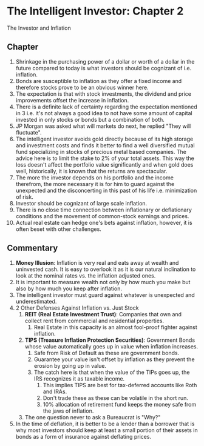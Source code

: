 # The Intelligent Investor: Chapter 2
The Investor and Inflation

## Chapter
1. Shrinkage in the purchasing power of a dollar or worth of a dollar in the future compared to today is what investors should be cognizant of i.e. inflation.
2. Bonds are susceptible to inflation as they offer a fixed income and therefore stocks prove to be an obvious winner here. 
3. The expectation is that with stock investments, the dividend and price improvements offset the increase in inflation. 
4. There is a definite lack of certainty regarding the expectation mentioned in 3 i.e. it's not always a good idea to not have some amount of capital invested in only stocks or bonds but a combination of both.
5. JP Morgan was asked what will markets do next, he replied "They will fluctuate".
6. The intelligent investor avoids gold directly because of its high storage and investment costs and finds it better to find a well diversified mutual fund specializing in stocks of precious metal based companies. The advice here is to limit the stake to 2% of your total assets. This way the loss doesn't affect the portfolio value significantly and when gold does well, historically, it is known that the returns are spectacular.
7. The more the investor depends on his portfolio and the income therefrom, the more necessary it is for him to guard against the unexpected and the disconcerting in this past of his life i.e. minimization of risk.
8. Investor should be cognizant of large scale inflation.
9. There is no close time connection between inflationary or deflationary conditions and the movement of common-stock earnings and prices. 
10. Actual real estate can hedge one's bets against inflation, however, it is often beset with other challenges.

## Commentary
1. __Money Illusion__: Inflation is very real and eats away at wealth and uninvested cash. It is easy to overlook it as it is our natural inclination to look at the nominal rates vs. the inflation adjusted ones. 
2. It is important to measure wealth not only by how much you make but also by how much you keep after inflation.
3. The intelligent investor must guard against whatever is unexpected and underestimated.
4. 2 Other Defenses Against Inflation vs. Just Stock
   1. __REIT (Real Estate Investment Trust)__: Companies that own and collect rent from commercial and residential properties.
      1. Real Estate in this capacity is an almost fool-proof fighter against inflation.
   2. __TIPS (Treasure Inflation Protection Securities)__: Government Bonds whose value automatically goes up in value when inflation increases.
      1. Safe from Risk of Default as these are government bonds.
      2. Guarantee your value isn't offset by inflation as they prevent the erosion by going up in value.
      3. The catch here is that when the value of the TIPs goes up, the IRS recognizes it as taxable income.
         1. This implies TIPS are best for tax-deferred accounts like Roth and IRAs.
         2. Don't trade these as these can be volatile in the short run.
         3. 10% allocation of retirement fund keeps the money safe from the jaws of inflation.
   3. The one question never to ask a Bureaucrat is "Why?"
5. In the time of deflation, it is better to be a lender than a borrower that is why most investors should keep at least a small portion of their assets in bonds as a form of insurance against deflating prices.